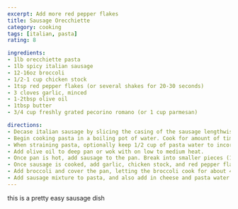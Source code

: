 ```yaml
---
excerpt: Add more red pepper flakes
title: Sausage Orecchiette
category: cooking
tags: [italian, pasta]
rating: 8

ingredients:
- 1lb orecchiette pasta
- 1lb spicy italian sausage
- 12-16oz broccoli
- 1/2-1 cup chicken stock
- 1tsp red pepper flakes (or several shakes for 20-30 seconds)
- 3 cloves garlic, minced
- 1-2tbsp olive oil
- 1tbsp butter
- 3/4 cup freshly grated pecorino romano (or 1 cup parmesan)

directions:
- Decase italian sausage by slicing the casing of the sausage lengthwise, and peel casing off.
- Begin cooking pasta in a boiling pot of water. Cook for amount of time specified on box.
- When straining pasta, optionally keep 1/2 cup of pasta water to incorporate as a sauce later.
- Add olive oil to deep pan or wok with on low to medium heat. 
- Once pan is hot, add sausage to the pan. Break into smaller pieces (1 inch diameter) and cook until golden brown.
- Once sausage is cooked, add garlic, chicken stock, and red pepper flakes. Let simmer for 2 minutes. About a minute in, add the butter.
- Add broccoli and cover the pan, letting the broccoli cook for about 4-5 minutes.
- Add sausage mixture to pasta, and also add in cheese and pasta water (if saved). Stir until mixed thoroughly.
---
```


this is a pretty easy sausage dish

